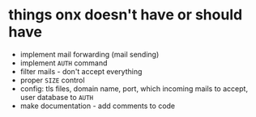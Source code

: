 # things onx doesn't have or should have
- implement mail forwarding (mail sending)
- implement `AUTH` command
- filter mails - don't accept everything
- proper `SIZE` control
- config: tls files, domain name, port, which incoming mails to accept, user database to `AUTH`
- make documentation - add comments to code
